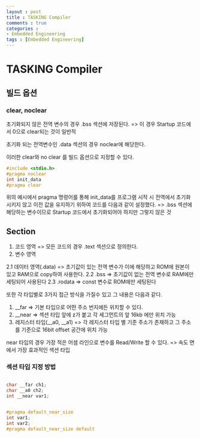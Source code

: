 ```yaml
---
layout : post
title : TASKING Compiler
comments : true
categories : 
- Embedded Engineering
tags : [Embedded Engineering]
---
```

# TASKING Compiler


## 빌드 옵션

### clear, noclear

초기화되지 않은 전역 변수의 경우 .bss 섹션에 저장된다.
=> 이 경우 Startup 코드에서 0으로 clear되는 것이 일반적

초기화 되는 전역변수인 .data 섹션의 경우 noclear에 해당한다.

이러한 clear와 no clear 를 빌드 옵션으로 지정할 수 있다.

```c
#include <stdio.h>
#pragma noclear
int init_data
#pragma clear
```

위의 예시에서 pragma 명령어를 통해 init_data를 프로그램 시작 시 전역에서 초기화 시키지 않고 이전 값을 유지하기 위하여 코드를 
다음과 같이 설정했다.
=> .bss 섹션에 해당하는 변수이므로 Startup 코드에서 초기화되어야 하지만 그렇지 않은 것


## Section

1. 코드 영역
=> 모든 코드의 경우 .text 섹션으로 정의한다.
2. 변수 영역

2.1 데이터 영역(.data)
=> 초기값이 있는 전역 변수가 이에 해당하고 ROM에 원본이 있고 RAM으로 copy하여 사용한다.
2.2 .bss 
=> 초기값이 없는 전역 변수로 RAM에만 세팅되어 사용된다
2.3 .rodata
=> const 변수로 ROM에만 세팅된다

또한 각 타입별로 3가지 접근 방식을 가질수 있고 그 내용은 다음과 같다.

1. __far
=> 기본 타입으로 어떤 주소 번지에든 위치할 수 있다.
2. __near
=> 섹션 타입 앞에 z가 붙고 각 세그먼트의 앞 16kb 에만 위치 가능
3. 레지스터 타입(__a0, __a1)
=> 각 레지스터 타입 별 기준 주소가 존재하고 그 주소를 기준으로 16bit offset 공간에 위치 가능

near 타입의 경우 가장 적은 어셈 라인으로 변수를 Read/Write 할 수 있다.
=> 속도 면에서 가장 효과적인 섹션 타입

### 섹션 타입 지정 방법
```cpp

char __far ch1;
char __a0 ch2;
int __near var1;


#pragma default_near_size
int var1;
int var2;
#pragma default_near_size default
```


